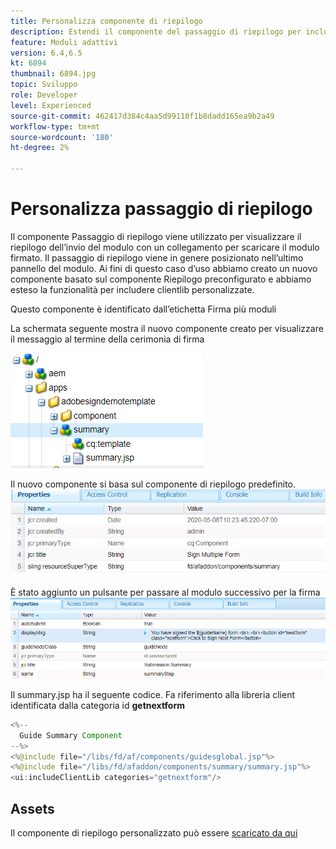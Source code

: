 ```yaml
---
title: Personalizza componente di riepilogo
description: Estendi il componente del passaggio di riepilogo per includere la possibilità di passare al modulo successivo nel pacchetto.
feature: Moduli adattivi
version: 6.4,6.5
kt: 6894
thumbnail: 6894.jpg
topic: Sviluppo
role: Developer
level: Experienced
source-git-commit: 462417d384c4aa5d99110f1b8dadd165ea9b2a49
workflow-type: tm+mt
source-wordcount: '180'
ht-degree: 2%

---
```



# Personalizza passaggio di riepilogo

Il componente Passaggio di riepilogo viene utilizzato per visualizzare il riepilogo dell’invio del modulo con un collegamento per scaricare il modulo firmato. Il passaggio di riepilogo viene in genere posizionato nell’ultimo pannello del modulo.
Ai fini di questo caso d’uso abbiamo creato un nuovo componente basato sul componente Riepilogo preconfigurato e abbiamo esteso la funzionalità per includere clientlib personalizzate.

Questo componente è identificato dall’etichetta Firma più moduli

La schermata seguente mostra il nuovo componente creato per visualizzare il messaggio al termine della cerimonia di firma

![componente di riepilogo](assets/summary.PNG)

Il nuovo componente si basa sul componente di riepilogo predefinito.
![component-prop](assets/componentprop.PNG)

È stato aggiunto un pulsante per passare al modulo successivo per la firma
![template-code](assets/template-code.PNG)

Il summary.jsp ha il seguente codice. Fa riferimento alla libreria client identificata dalla categoria id **getnextform**

```java
<%--
  Guide Summary Component
--%>
<%@include file="/libs/fd/af/components/guidesglobal.jsp"%>
<%@include file="/libs/fd/afaddon/components/summary/summary.jsp"%>
<ui:includeClientLib categories="getnextform"/>
```

## Assets

Il componente di riepilogo personalizzato può essere [scaricato da qui](assets/custom-summary-step.zip)


